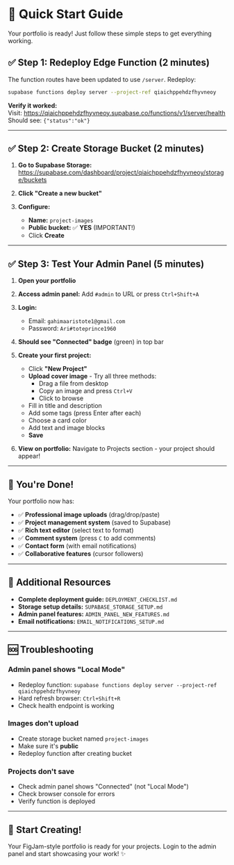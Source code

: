 # 🚀 Quick Start Guide

Your portfolio is ready! Just follow these simple steps to get everything working.

## ✅ Step 1: Redeploy Edge Function (2 minutes)

The function routes have been updated to use `/server`. Redeploy:

```bash
supabase functions deploy server --project-ref qiaichppehdzfhyvneoy
```

**Verify it worked:**  
Visit: https://qiaichppehdzfhyvneoy.supabase.co/functions/v1/server/health  
Should see: `{"status":"ok"}`

---

## ✅ Step 2: Create Storage Bucket (2 minutes)

1. **Go to Supabase Storage:**  
   https://supabase.com/dashboard/project/qiaichppehdzfhyvneoy/storage/buckets

2. **Click "Create a new bucket"**

3. **Configure:**
   - **Name:** `project-images`
   - **Public bucket:** ✅ **YES** (IMPORTANT!)
   - Click **Create**

---

## ✅ Step 3: Test Your Admin Panel (5 minutes)

1. **Open your portfolio**

2. **Access admin panel:** Add `#admin` to URL or press `Ctrl+Shift+A`

3. **Login:**
   - Email: `gahimaaristote1@gmail.com`
   - Password: `Ari#toteprince1960`

4. **Should see "Connected" badge** (green) in top bar

5. **Create your first project:**
   - Click **"New Project"**
   - **Upload cover image** - Try all three methods:
     - Drag a file from desktop
     - Copy an image and press `Ctrl+V`
     - Click to browse
   - Fill in title and description
   - Add some tags (press Enter after each)
   - Choose a card color
   - Add text and image blocks
   - **Save**

6. **View on portfolio:** Navigate to Projects section - your project should appear!

---

## 🎉 You're Done!

Your portfolio now has:

- ✅ **Professional image uploads** (drag/drop/paste)
- ✅ **Project management system** (saved to Supabase)
- ✅ **Rich text editor** (select text to format)
- ✅ **Comment system** (press `C` to add comments)
- ✅ **Contact form** (with email notifications)
- ✅ **Collaborative features** (cursor followers)

---

## 📖 Additional Resources

- **Complete deployment guide:** `DEPLOYMENT_CHECKLIST.md`
- **Storage setup details:** `SUPABASE_STORAGE_SETUP.md`
- **Admin panel features:** `ADMIN_PANEL_NEW_FEATURES.md`
- **Email notifications:** `EMAIL_NOTIFICATIONS_SETUP.md`

---

## 🆘 Troubleshooting

### Admin panel shows "Local Mode"
- Redeploy function: `supabase functions deploy server --project-ref qiaichppehdzfhyvneoy`
- Hard refresh browser: `Ctrl+Shift+R`
- Check health endpoint is working

### Images don't upload
- Create storage bucket named `project-images`
- Make sure it's **public**
- Redeploy function after creating bucket

### Projects don't save
- Check admin panel shows "Connected" (not "Local Mode")
- Check browser console for errors
- Verify function is deployed

---

## 🎨 Start Creating!

Your FigJam-style portfolio is ready for your projects. Login to the admin panel and start showcasing your work! ✨
